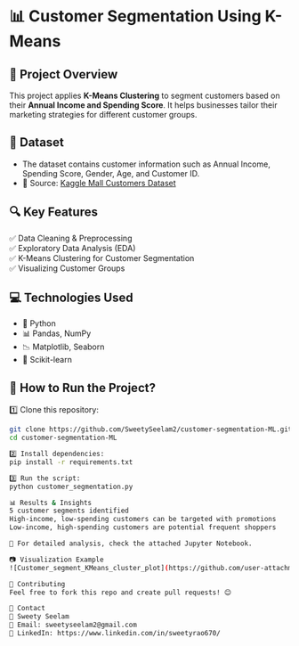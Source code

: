 # 📊 Customer Segmentation Using K-Means

## 📝 Project Overview
This project applies **K-Means Clustering** to segment customers based on their **Annual Income and Spending Score**. It helps businesses tailor their marketing strategies for different customer groups.

## 📂 Dataset
- The dataset contains customer information such as Annual Income, Spending Score, Gender, Age, and Customer ID.
- 📄 Source: [Kaggle Mall Customers Dataset](https://www.kaggle.com/vjchoudhary7/customer-segmentation-tutorial-in-python)

## 🔍 Key Features
✅ Data Cleaning & Preprocessing  
✅ Exploratory Data Analysis (EDA)  
✅ K-Means Clustering for Customer Segmentation  
✅ Visualizing Customer Groups  

## 💻 Technologies Used
- 🐍 Python  
- 📊 Pandas, NumPy  
- 📉 Matplotlib, Seaborn  
- 📡 Scikit-learn  

## 📜 How to Run the Project?
1️⃣ Clone this repository:  
   ```bash
   git clone https://github.com/SweetySeelam2/customer-segmentation-ML.git
   cd customer-segmentation-ML

2️⃣ Install dependencies:
pip install -r requirements.txt

3️⃣ Run the script:
python customer_segmentation.py

📊 Results & Insights
   5 customer segments identified
   High-income, low-spending customers can be targeted with promotions
   Low-income, high-spending customers are potential frequent shoppers

📌 For detailed analysis, check the attached Jupyter Notebook.

📷 Visualization Example
![Customer_segment_KMeans_cluster_plot](https://github.com/user-attachments/assets/4aad82c4-b9a3-4d0a-b7e5-9aae31b63f39)

🤝 Contributing
Feel free to fork this repo and create pull requests! 😊

📩 Contact
👤 Sweety Seelam
📧 Email: sweetyseelam2@gmail.com
🔗 LinkedIn: https://www.linkedin.com/in/sweetyrao670/
